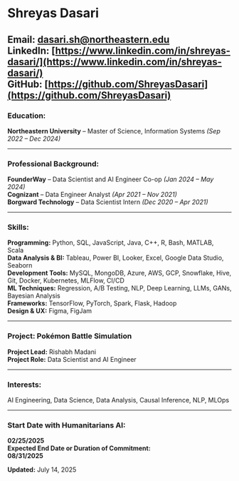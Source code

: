 # Shreyas Dasari

**Email:** dasari.sh@northeastern.edu  
**LinkedIn:** [https://www.linkedin.com/in/shreyas-dasari/](https://www.linkedin.com/in/shreyas-dasari/)  
**GitHub:** [https://github.com/ShreyasDasari](https://github.com/ShreyasDasari)  
---

### **Education:**  
**Northeastern University** – Master of Science, Information Systems *(Sep 2022 – Dec 2024)*  

---

### **Professional Background:**  
**FounderWay** – Data Scientist and AI Engineer Co-op *(Jan 2024 – May 2024)*  
**Cognizant** – Data Engineer Analyst *(Apr 2021 – Nov 2021)*  
**Borgward Technology** – Data Scientist Intern *(Dec 2020 – Apr 2021)*  

---

### **Skills:**  
**Programming:** Python, SQL, JavaScript, Java, C++, R, Bash, MATLAB, Scala  
**Data Analysis & BI:** Tableau, Power BI, Looker, Excel, Google Data Studio, Seaborn  
**Development Tools:** MySQL, MongoDB, Azure, AWS, GCP, Snowflake, Hive, Git, Docker, Kubernetes, MLFlow, CI/CD  
**ML Techniques:** Regression, A/B Testing, NLP, Deep Learning, LLMs, GANs, Bayesian Analysis  
**Frameworks:** TensorFlow, PyTorch, Spark, Flask, Hadoop  
**Design & UX:** Figma, FigJam  

---

### **Project:** Pokémon Battle Simulation  
**Project Lead:** Rishabh Madani  
**Project Role:** Data Scientist and AI Engineer  

---

### **Interests:**  
AI Engineering, Data Science, Data Analysis, Causal Inference, NLP, MLOps  

---

### **Start Date with Humanitarians AI:**  
**02/25/2025**  
**Expected End Date or Duration of Commitment:**  
**08/31/2025**

**Updated:** July 14, 2025
